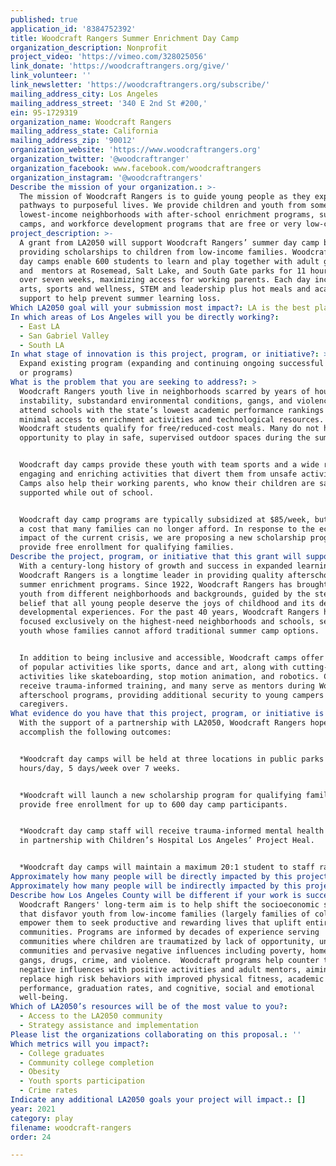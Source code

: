 ```yaml
---
published: true
application_id: '8384752392'
title: Woodcraft Rangers Summer Enrichment Day Camp
organization_description: Nonprofit
project_video: 'https://vimeo.com/328025056'
link_donate: 'https://woodcraftrangers.org/give/'
link_volunteer: ''
link_newsletter: 'https://woodcraftrangers.org/subscribe/'
mailing_address_city: Los Angeles
mailing_address_street: '340 E 2nd St #200,'
ein: 95-1729319
organization_name: Woodcraft Rangers
mailing_address_state: California
mailing_address_zip: '90012'
organization_website: 'https://www.woodcraftrangers.org'
organization_twitter: '@woodcraftranger'
organization_facebook: www.facebook.com/woodcraftrangers
organization_instagram: '@woodcraftrangers'
Describe the mission of your organization.: >-
  The mission of Woodcraft Rangers is to guide young people as they explore
  pathways to purposeful lives. We provide children and youth from some of LA’s
  lowest-income neighborhoods with after-school enrichment programs, summer
  camps, and workforce development programs that are free or very low-cost. 
project_description: >-
  A grant from LA2050 will support Woodcraft Rangers’ summer day camp by
  providing scholarships to children from low-income families. Woodcraft summer
  day camps enable 600 students to learn and play together with adult guides
  and  mentors at Rosemead, Salt Lake, and South Gate parks for 11 hours/day
  over seven weeks, maximizing access for working parents. Each day includes
  arts, sports and wellness, STEM and leadership plus hot meals and academic
  support to help prevent summer learning loss.
Which LA2050 goal will your submission most impact?: LA is the best place to PLAY
In which areas of Los Angeles will you be directly working?:
  - East LA
  - San Gabriel Valley
  - South LA
In what stage of innovation is this project, program, or initiative?: >-
  Expand existing program (expanding and continuing ongoing successful projects
  or programs)
What is the problem that you are seeking to address?: >
  Woodcraft Rangers youth live in neighborhoods scarred by years of housing
  instability, substandard environmental conditions, gangs, and violence. They
  attend schools with the state’s lowest academic performance rankings and have
  minimal access to enrichment activities and technological resources. 88% of
  Woodcraft students qualify for free/reduced-cost meals. Many do not have the
  opportunity to play in safe, supervised outdoor spaces during the summer.


  Woodcraft day camps provide these youth with team sports and a wide range of
  engaging and enriching activities that divert them from unsafe activities.
  Camps also help their working parents, who know their children are safe and
  supported while out of school.


  Woodcraft day camp programs are typically subsidized at $85/week, but this is
  a cost that many families can no longer afford. In response to the economic
  impact of the current crisis, we are proposing a new scholarship program to
  provide free enrollment for qualifying families.
Describe the project, program, or initiative that this grant will support to address the problem identified.: >
  With a century-long history of growth and success in expanded learning,
  Woodcraft Rangers is a longtime leader in providing quality afterschool and
  summer enrichment programs. Since 1922, Woodcraft Rangers has brought together
  youth from different neighborhoods and backgrounds, guided by the steadfast
  belief that all young people deserve the joys of childhood and its defining
  developmental experiences. For the past 40 years, Woodcraft Rangers has
  focused exclusively on the highest-need neighborhoods and schools, serving
  youth whose families cannot afford traditional summer camp options.


  In addition to being inclusive and accessible, Woodcraft camps offer a range
  of popular activities like sports, dance and art, along with cutting-edge
  activities like skateboarding, stop motion animation, and robotics. Camp staff
  receive trauma-informed training, and many serve as mentors during Woodcraft
  afterschool programs, providing additional security to young campers and their
  caregivers.
What evidence do you have that this project, program, or initiative is or will be successful, and how will you define and measure success?: >
  With the support of a partnership with LA2050, Woodcraft Rangers hopes to
  accomplish the following outcomes:


  *Woodcraft day camps will be held at three locations in public parks for 11
  hours/day, 5 days/week over 7 weeks. 


  *Woodcraft will launch a new scholarship program for qualifying families to
  provide free enrollment for up to 600 day camp participants.


  *Woodcraft day camp staff will receive trauma-informed mental health training
  in partnership with Children’s Hospital Los Angeles’ Project Heal. 


  *Woodcraft day camps will maintain a maximum 20:1 student to staff ratio.
Approximately how many people will be directly impacted by this project, program, or initiative?: '600'
Approximately how many people will be indirectly impacted by this project, program, or initiative?: '600'
Describe how Los Angeles County will be different if your work is successful.: >-
  Woodcraft Rangers' long-term aim is to help shift the socioeconomic systems
  that disfavor youth from low-income families (largely families of color) and
  empower them to seek productive and rewarding lives that uplift entire
  communities. Programs are informed by decades of experience serving
  communities where children are traumatized by lack of opportunity, unsafe
  communities and pervasive negative influences including poverty, homelessness,
  gangs, drugs, crime, and violence.  Woodcraft programs help counter these
  negative influences with positive activities and adult mentors, aiming to
  replace high risk behaviors with improved physical fitness, academic
  performance, graduation rates, and cognitive, social and emotional
  well-being. 
Which of LA2050’s resources will be of the most value to you?:
  - Access to the LA2050 community
  - Strategy assistance and implementation
Please list the organizations collaborating on this proposal.: ''
Which metrics will you impact?:
  - College graduates
  - Community college completion
  - Obesity
  - Youth sports participation
  - Crime rates
Indicate any additional LA2050 goals your project will impact.: []
year: 2021
category: play
filename: woodcraft-rangers
order: 24

---
```

